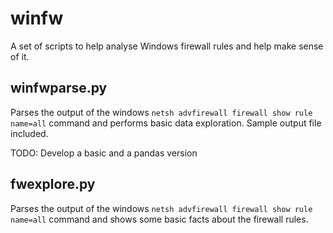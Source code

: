 # winfw

A set of scripts to help analyse Windows firewall rules and help make sense of it.

## winfwparse.py

Parses the output of the windows `netsh advfirewall firewall show rule name=all` command and performs basic data exploration. Sample output file included.

TODO: Develop a basic and a pandas version

## fwexplore.py

Parses the output of the windows `netsh advfirewall firewall show rule name=all` command and shows some basic facts about the firewall rules.
